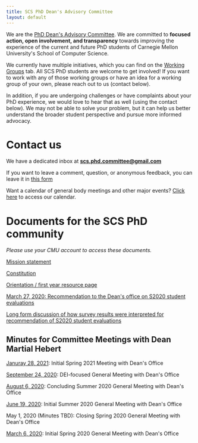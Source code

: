 ```yaml
---
title: SCS PhD Dean's Advisory Committee
layout: default
---
```


We are the [PhD Dean's Advisory Committee](https://scsdean.cs.cmu.edu/advisory-committees/index.html). We are committed to **focused action, open involvement, and transparency** towards improving the experience of the current and future PhD students of Carnegie Mellon University's School of Computer Science.

We currently have multiple initiatives, which you can find on the [Working Groups](working-groups.md) tab. All SCS PhD students are welcome to get involved! If you want to work with any of those working groups or have an idea for a working group of your own, please reach out to us (contact below).

In addition, if you are undergoing challenges or have complaints about your PhD experience, we would love to hear that as well (using the contact below). We may not be able to solve your problem, but it can help us better understand the broader student perspective and pursue more informed advocacy.

# Contact us

We have a dedicated inbox at **scs.phd.committee@gmail.com**

If you want to leave a comment, question, or anonymous feedback, you can leave it in [this form](https://forms.gle/oEmzoGiRSUKsuYLS7)

Want a calendar of general body meetings and other major events? [Click here](https://calendar.google.com/calendar/u/1?cid=Y19kcnZhajd1MzU5NzYwcm1uMXY0MzdxYnZpa0Bncm91cC5jYWxlbmRhci5nb29nbGUuY29t) to access our calendar.

# Documents for the SCS PhD community

*Please use your CMU account to access these documents.*

[Mission statement](https://docs.google.com/document/d/1Qj4Qlu79TpUtTImYFufYOPegloKJJsaPOEMbzo4NkmA/edit?usp=sharing)

[Constitution](https://scs-phd-deans-committee.github.io/constitution/constitution.pdf)

[Orientation / first year resource page](https://scs-phd-deans-committee.github.io/welcome-to-scs/)

[March 27, 2020: Recommendation to the Dean's office on S2020 student evaluations](https://docs.google.com/document/d/1CfT4g4fvFHR1Uh7WdZ97Yxi84kq0UGNvi-1FX0HtCKE/edit?usp=sharing)

[Long form discussion of how survey results were interpreted for recommendation of S2020 student evaluations](https://docs.google.com/document/d/1RlrViYR7zhy47QOj-HupAdgUV1ye7c1vxBR62lYMwNM/edit?usp=sharing)

## Minutes for Committee Meetings with Dean Martial Hebert

[Januray 28, 2021](https://docs.google.com/document/d/1CkTdepxMAkXZ7Y1pesva1hEfCwLxxGtjL85njLKzUb8/edit?usp=sharing): Initial Spring 2021 Meeting with Dean's Office

[September 24, 2020](https://docs.google.com/document/d/1JIzd4VBKPAM9uKYi2g5tqGZOZhf_nfK3wFoRIwYmTv8/edit?usp=sharing): DEI-focused General Meeting with Dean's Office

[August 6, 2020](https://docs.google.com/document/d/1naPCdIS5x1zIAZSAAa4MkHFdL_YwjXLdFYp_s_NKIsA/edit?usp=sharing): Concluding Summer 2020 General Meeting with Dean's Office

[June 19, 2020](https://docs.google.com/document/d/1kf64oMjVjfAwRqfJyNEbiKvZG6p1uXMjNcdTGx_fWoI/edit?usp=sharing): Initial Summer 2020 General Meeting with Dean's Office

May 1, 2020 (Minutes TBD): Closing Spring 2020 General Meeting with Dean's Office

[March 6, 2020](https://docs.google.com/document/d/1juPCMiZg1hSDviHHYYPVg2fJ9--N6qY-Ii0uup6KwxM/edit?usp=sharing): Initial Spring 2020 General Meeting with Dean's Office
